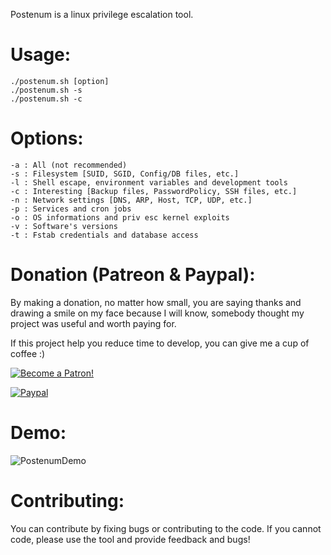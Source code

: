 Postenum is a linux privilege escalation tool.

# Usage:
    ./postenum.sh [option]
    ./postenum.sh -s
    ./postenum.sh -c

# Options:
    -a : All (not recommended)
    -s : Filesystem [SUID, SGID, Config/DB files, etc.]
    -l : Shell escape, environment variables and development tools
    -c : Interesting [Backup files, PasswordPolicy, SSH files, etc.]
    -n : Network settings [DNS, ARP, Host, TCP, UDP, etc.]
    -p : Services and cron jobs
    -o : OS informations and priv esc kernel exploits
    -v : Software's versions
    -t : Fstab credentials and database access
    

# Donation (Patreon & Paypal):
By making a donation, no matter how small, you are saying thanks and drawing a smile on my face because I will know, somebody thought my project was useful and worth paying for.

If this project help you reduce time to develop, you can give me a cup of coffee :)

<p>
    <a href="https://www.patreon.com/mbahadou">
        <img src="https://camo.githubusercontent.com/b5e852739a6ddc50e88e90a8d02891f6dbbb3c87/68747470733a2f2f692e696d6775722e636f6d2f4262453031644c2e706e67" alt="Become a Patron!" data-canonical-src="https://i.imgur.com/BbE01dL.png" style="max-width:100%;">
    </a>
</p>

<p>
  <a href="https://www.paypal.me/mbahadou">
      <img src="https://www.paypalobjects.com/en_US/i/btn/btn_donateCC_LG.gif" alt="Paypal">
  </a>
</p>

# Demo:
![PostenumDemo](https://github.com/mbahadou/postenum/raw/master/demo.gif)

# Contributing:

You can contribute by fixing bugs or contributing to the code. If you cannot code, please use the tool and provide feedback and bugs!
